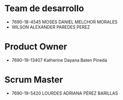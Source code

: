 # Team de desarrollo
- 7690-18-4545 MOSES DANIEL MELCHOR MORALES
- WILSON ALEXANDER PAREDES PEREZ

# Product Owner
- 7690-19-13407 Katherine Dayana Baten Pineda
# Scrum Master
- 7690-19-5420 LOURDES ADRIANA PÉREZ BARILLAS
